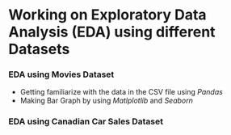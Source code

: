 # Working on Exploratory Data Analysis (EDA) using different Datasets
### EDA using Movies Dataset
- Getting familiarize with the data in the CSV file using _Pandas_
- Making Bar Graph by using _Matlplotlib_ and _Seaborn_

### EDA using Canadian Car Sales Dataset

